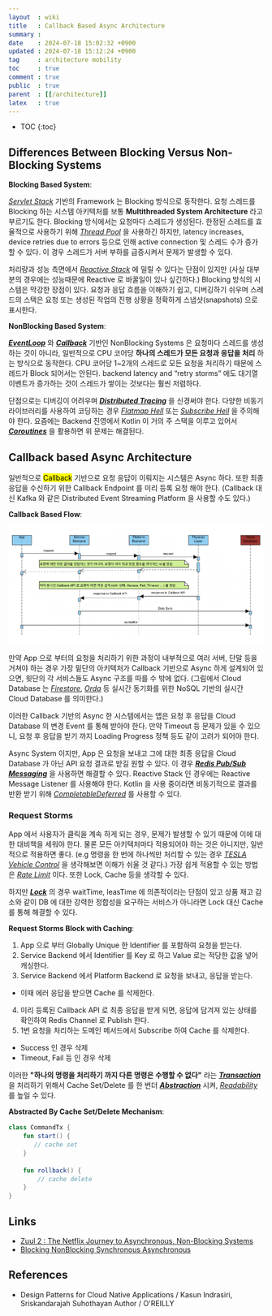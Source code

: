 ```yaml
---
layout  : wiki
title   : Callback Based Async Architecture
summary : 
date    : 2024-07-18 15:02:32 +0900
updated : 2024-07-18 15:12:24 +0900
tag     : architecture mobility
toc     : true
comment : true
public  : true
parent  : [[/architecture]]
latex   : true
---
```

* TOC
{:toc}

## Differences Between Blocking Versus Non-Blocking Systems

__Blocking Based System__:

_[Servlet Stack](https://docs.spring.io/spring-framework/reference/web.html)_ 기반의 Framework 는 Blocking 방식으로 동작한다. 요청 스레드를 Blocking 하는 시스템 아키텍처를 보통 __Multithreaded System Architecture__ 라고 부르기도 한다.
Blocking 방식에서는 요청마다 스레드가 생성된다. 한정된 스레드를 효율적으로 사용하기 위해 _[Thread Pool](https://tomcat.apache.org/tomcat-8.5-doc/config/executor.html)_ 을 사용하긴 하지만, latency increases, device retries due to errors 등으로 인해 active connection 및 스레드 수가 증가할 수 있다.
이 경우 스레드가 서버 부하를 급증시켜서 문제가 발생할 수 있다.

처리량과 성능 측면에서 _[Reactive Stack](https://docs.spring.io/spring-framework/reference/web-reactive.html)_ 에 밀릴 수 있다는 단점이 있지만 (사실 대부분의 경우에는 성능때문에 Reactive 로 바꿀일이 있나 싶긴하다.) Blocking 방식의 시스템은 막강한 장점이 있다.
요청과 응답 흐름을 이해하기 쉽고, 디버깅하기 쉬우며 스레드의 스택은 요청 또는 생성된 작업의 진행 상황을 정확하게 스냅샷(snapshots) 으로 표시한다.

__NonBlocking Based System__:

___[EventLoop](https://baekjungho.github.io/wiki/reactive/reactive-eventloop/)___ 와 ___[Callback](https://baekjungho.github.io/wiki/designpattern/designpattern-callback/)___ 기반인 NonBlocking Systems 은 요청마다 스레드를 생성하는 것이 아니라, 일반적으로 CPU 코어당 __하나의 스레드가 모든 요청과 응답을 처리__ 하는 방식으로 동작한다.
CPU 코어당 1~2개의 스레드로 모든 요청을 처리하기 때문에 스레드가 Block 되어서는 안된다. backend latency and “retry storms” 에도 대기열 이벤트가 증가하는 것이 스레드가 쌓이는 것보다는 훨씬 저렴하다.

단점으로는 디버깅이 어려우며 ___[Distributed Tracing](https://baekjungho.github.io/wiki/reactive/reactive-context/)___ 을 신경써야 한다. 다양한 비동기 라이브러리를 사용하여 코딩하는 경우 _[Flatmap Hell](https://baekjungho.github.io/wiki/kotlin/kotlin-coroutines/#flatmap-hell)_ 또는 _[Subscribe Hell](https://baekjungho.github.io/wiki/kotlin/kotlin-coroutines/#subscribe-hell)_ 을 주의해야 한다.
요즘에는 Backend 진영에서 Kotlin 이 거의 주 스택을 이루고 있어서 ___[Coroutines](https://baekjungho.github.io/wiki/kotlin/kotlin-coroutines/)___ 을 활용하면 위 문제는 해결된다.

## Callback based Async Architecture

일반적으로 <mark>Callback</mark> 기반으로 요청 응답이 이뤄지는 시스템은 Async 하다. 또한 최종 응답을 수신하기 위한 Callback Endpoint 를 미리 등록 요청 해야 한다. (Callback 대신 Kafka 와 같은 Distributed Event Streaming Platform 을 사용할 수도 있다.)

__Callback Based Flow__:

![](/resource/wiki/architecture-async-nonblocking/callback-architecture.png)

만약 App 으로 부터의 요청을 처리하기 위한 과정이 내부적으로 여러 서버, 단말 등을 거쳐야 하는 경우 가장 밑단의 아키텍처가 Callback 기반으로 Async 하게 설계되어 있으면, 윗단의 각 서비스들도 Async 구조를 따를 수 밖에 없다.
(그림에서 Cloud Database 는 _[Firestore](https://firebase.google.com/docs/firestore?hl=ko)_, _[Orda](https://github.com/orda-io)_ 등 실시간 동기화를 위한 NoSQL 기반의 실시간 Cloud Database 를 의미한다.)

이러한 Callback 기반의 Async 한 시스템에서는 앱은 요청 후 응답을 Cloud Database 의 변경 Event 를 통해 받아야 한다. 만약 Timeout 등 문제가 있을 수 있으니, 요청 후 응답을 받기 까지 Loading Progress 정책 등도 같이 고려가 되어야 한다.

Async System 이지만, App 은 요청을 보내고 그에 대한 최종 응답을 Cloud Database 가 아닌 API 요청 결과로 받길 원할 수 있다. 이 경우 ___[Redis Pub/Sub Messaging](https://docs.spring.io/spring-data/redis/reference/redis/pubsub.html)___ 을 사용하면 해결할 수 있다. Reactive Stack 인 경우에는 Reactive Message Listener 를 사용해야 한다.
Kotlin 을 사용 중이라면 비동기적으로 결과를 반환 받기 위해 _[CompletableDeferred](https://kotlinlang.org/api/kotlinx.coroutines/kotlinx-coroutines-core/kotlinx.coroutines/-completable-deferred/)_ 를 사용할 수 있다.

### Request Storms

App 에서 사용자가 클릭을 계속 하게 되는 경우, 문제가 발생할 수 있기 때문에 이에 대한 대비책을 세워야 한다. 물론 모든 아키텍처마다 적용되어야 하는 것은 아니지만, 일반적으로 적용하면 좋다. (e.g 명령을 한 번에 하나씩만 처리할 수 있는 경우 _[TESLA Vehicle Control](https://developer.tesla.com/docs/fleet-api)_ 을 생각해보면 이해가 쉬울 것 같다.)
가장 쉽게 적용할 수 있는 방법은 _[Rate Limit](https://baekjungho.github.io/wiki/api/api-too-many-requests/)_ 이다. 또한 Lock, Cache 등을 생각할 수 있다.

하지만 ___[Lock](https://github.com/redisson/redisson/wiki/8.-Distributed-locks-and-synchronizers#810-fenced-lock)___ 의 경우 waitTime, leasTime 에 의존적이라는 단점이 있고 상품 재고 감소와 같이 DB 에 대한 강력한 정합성을 요구하는 서비스가 아니라면 Lock 대신 Cache 를 통해 해결할 수 있다.

__Request Storms Block with Caching__:

1. App 으로 부터 Globally Unique 한 Identifier 를 포함하여 요청을 받는다.
2. Service Backend 에서 Identifier 를 Key 로 하고 Value 로는 적당한 값을 넣어 캐싱한다.
3. Service Backend 에서 Platform Backend 로 요청을 보내고, 응답을 받는다.
  - 이때 에러 응답을 받으면 Cache 를 삭제한다.
4. 미리 등록된 Callback API 로 최종 응답을 받게 되면, 응답에 담겨져 있는 상태를 확인하여 Redis Channel 로 Publish 한다.
5. 1번 요청을 처리하는 도메인 메서드에서 Subscribe 하여 Cache 를 삭제한다.
  - Success 인 경우 삭제
  - Timeout, Fail 등 인 경우 삭제

이러한 __"하나의 명령을 처리하기 까지 다른 명령은 수행할 수 없다"__ 라는 ___[Transaction](https://baekjungho.github.io/wiki/spring/spring-declarative-transaction/)___ 을 처리하기 위해서 Cache Set/Delete 를 한 번더 ___[Abstraction](https://en.wikipedia.org/wiki/Abstraction)___ 시켜, _[Readability](https://baekjungho.github.io/wiki/cleancode/cleancode-readability/)_ 를 높일 수 있다.

__Abstracted By Cache Set/Delete Mechanism__:

```kotlin
class CommandTx {
    fun start() { 
       // cache set 
    }
    
    fun rollback() {
        // cache delete
    }
}
```

## Links

- [Zuul 2 : The Netflix Journey to Asynchronous, Non-Blocking Systems](https://netflixtechblog.com/zuul-2-the-netflix-journey-to-asynchronous-non-blocking-systems-45947377fb5c)
- [Blocking NonBlocking Synchronous Asynchronous](https://baekjungho.github.io/wiki/reactive/reactive-async-nonblocking/)

## References

- Design Patterns for Cloud Native Applications / Kasun Indrasiri, Sriskandarajah Suhothayan Author / O'REILLY

